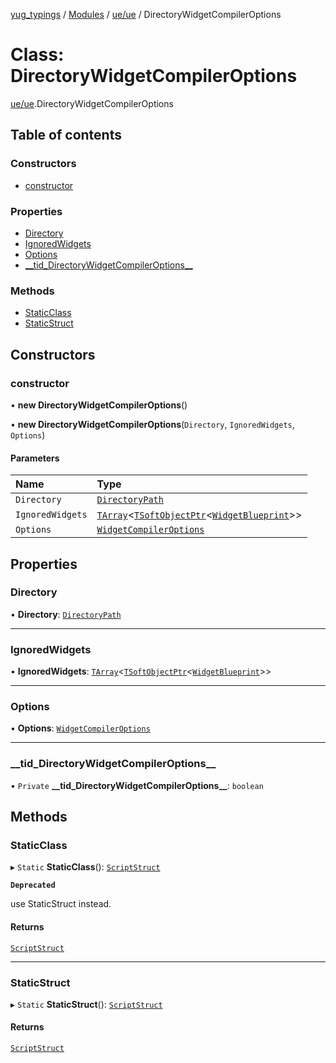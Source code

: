 [yug_typings](../README.md) / [Modules](../modules.md) / [ue/ue](../modules/ue_ue.md) / DirectoryWidgetCompilerOptions

# Class: DirectoryWidgetCompilerOptions

[ue/ue](../modules/ue_ue.md).DirectoryWidgetCompilerOptions

## Table of contents

### Constructors

- [constructor](ue_ue.DirectoryWidgetCompilerOptions.md#constructor)

### Properties

- [Directory](ue_ue.DirectoryWidgetCompilerOptions.md#directory)
- [IgnoredWidgets](ue_ue.DirectoryWidgetCompilerOptions.md#ignoredwidgets)
- [Options](ue_ue.DirectoryWidgetCompilerOptions.md#options)
- [\_\_tid\_DirectoryWidgetCompilerOptions\_\_](ue_ue.DirectoryWidgetCompilerOptions.md#__tid_directorywidgetcompileroptions__)

### Methods

- [StaticClass](ue_ue.DirectoryWidgetCompilerOptions.md#staticclass)
- [StaticStruct](ue_ue.DirectoryWidgetCompilerOptions.md#staticstruct)

## Constructors

### constructor

• **new DirectoryWidgetCompilerOptions**()

• **new DirectoryWidgetCompilerOptions**(`Directory`, `IgnoredWidgets`, `Options`)

#### Parameters

| Name | Type |
| :------ | :------ |
| `Directory` | [`DirectoryPath`](ue_ue.DirectoryPath.md) |
| `IgnoredWidgets` | [`TArray`](../interfaces/ue_puerts.TArray.md)<[`TSoftObjectPtr`](../modules/ue_puerts.md#tsoftobjectptr)<[`WidgetBlueprint`](ue_ue.WidgetBlueprint.md)\>\> |
| `Options` | [`WidgetCompilerOptions`](ue_ue.WidgetCompilerOptions.md) |

## Properties

### Directory

• **Directory**: [`DirectoryPath`](ue_ue.DirectoryPath.md)

___

### IgnoredWidgets

• **IgnoredWidgets**: [`TArray`](../interfaces/ue_puerts.TArray.md)<[`TSoftObjectPtr`](../modules/ue_puerts.md#tsoftobjectptr)<[`WidgetBlueprint`](ue_ue.WidgetBlueprint.md)\>\>

___

### Options

• **Options**: [`WidgetCompilerOptions`](ue_ue.WidgetCompilerOptions.md)

___

### \_\_tid\_DirectoryWidgetCompilerOptions\_\_

• `Private` **\_\_tid\_DirectoryWidgetCompilerOptions\_\_**: `boolean`

## Methods

### StaticClass

▸ `Static` **StaticClass**(): [`ScriptStruct`](ue_ue.ScriptStruct.md)

**`Deprecated`**

use StaticStruct instead.

#### Returns

[`ScriptStruct`](ue_ue.ScriptStruct.md)

___

### StaticStruct

▸ `Static` **StaticStruct**(): [`ScriptStruct`](ue_ue.ScriptStruct.md)

#### Returns

[`ScriptStruct`](ue_ue.ScriptStruct.md)
